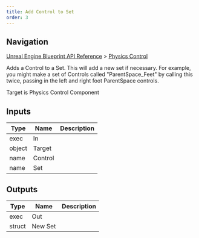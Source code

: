 ```yaml
---
title: Add Control to Set
order: 3
---
```

## Navigation

[Unreal Engine Blueprint API Reference](https://dev.epicgames.com/documentation/en-us/unreal-engine/BlueprintAPI) > [Physics Control](https://dev.epicgames.com/documentation/en-us/unreal-engine/BlueprintAPI/PhysicsControl)

Adds a Control to a Set. This will add a new set if necessary. For example, you might
make a set of Controls called "ParentSpace_Feet" by calling this twice, passing in the left and right
foot ParentSpace controls.

Target is Physics Control Component

## Inputs

| Type | Name | Description |
| --- | --- | --- |
| exec | In |  |
| object | Target |  |
| name | Control |  |
| name | Set |  |

## Outputs

| Type | Name | Description |
| --- | --- | --- |
| exec | Out |  |
| struct | New Set |  |
